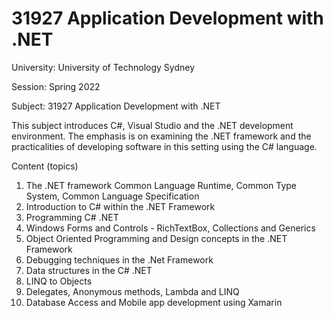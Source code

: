 # 31927 Application Development with .NET
University: University of Technology Sydney

Session: Spring 2022

Subject: 31927 Application Development with .NET

This subject introduces C#, Visual Studio and the .NET development environment. The emphasis is on examining the
.NET framework and the practicalities of developing software in this setting using the C# language.

Content (topics)
1. The .NET framework Common Language Runtime, Common Type System, Common Language Specification
2. Introduction to C# within the .NET Framework
3. Programming C# .NET
4. Windows Forms and Controls - RichTextBox, Collections and Generics
5. Object Oriented Programming and Design concepts in the .NET Framework
6. Debugging techniques in the .Net Framework
7. Data structures in the C# .NET
8. LINQ to Objects
9. Delegates, Anonymous methods, Lambda and LINQ
10. Database Access and Mobile app development using Xamarin
